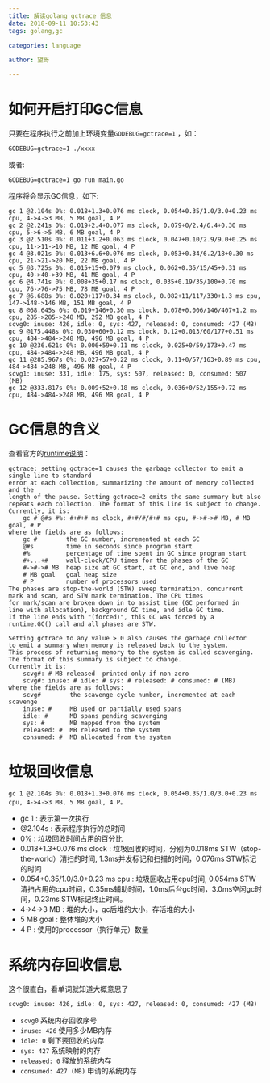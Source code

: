 ```yaml
---
title: 解读golang gctrace 信息
date: 2018-09-11 10:53:43
tags: golang,gc

categories: language

author: 望哥

---
```




#  如何开启打印GC信息
只要在程序执行之前加上环境变量`GODEBUG=gctrace=1` ，如：
```
GODEBUG=gctrace=1 ./xxxx
```

或者:
```
GODEBUG=gctrace=1 go run main.go
```

程序将会显示GC信息，如下:

```
gc 1 @2.104s 0%: 0.018+1.3+0.076 ms clock, 0.054+0.35/1.0/3.0+0.23 ms cpu, 4->4->3 MB, 5 MB goal, 4 P
gc 2 @2.241s 0%: 0.019+2.4+0.077 ms clock, 0.079+0/2.4/6.4+0.30 ms cpu, 5->6->5 MB, 6 MB goal, 4 P
gc 3 @2.510s 0%: 0.011+3.2+0.063 ms clock, 0.047+0.10/2.9/9.0+0.25 ms cpu, 11->11->10 MB, 12 MB goal, 4 P
gc 4 @3.021s 0%: 0.013+6.6+0.076 ms clock, 0.053+0.34/6.2/18+0.30 ms cpu, 21->21->20 MB, 22 MB goal, 4 P
gc 5 @3.725s 0%: 0.015+15+0.079 ms clock, 0.062+0.35/15/45+0.31 ms cpu, 40->40->39 MB, 41 MB goal, 4 P
gc 6 @4.741s 0%: 0.008+35+0.17 ms clock, 0.035+0.19/35/100+0.70 ms cpu, 76->76->75 MB, 78 MB goal, 4 P
gc 7 @6.688s 0%: 0.020+117+0.34 ms clock, 0.082+11/117/330+1.3 ms cpu, 147->148->146 MB, 151 MB goal, 4 P
gc 8 @68.645s 0%: 0.019+146+0.30 ms clock, 0.078+0.006/146/407+1.2 ms cpu, 285->285->248 MB, 292 MB goal, 4 P
scvg0: inuse: 426, idle: 0, sys: 427, released: 0, consumed: 427 (MB)
gc 9 @175.448s 0%: 0.030+60+0.12 ms clock, 0.12+0.013/60/177+0.51 ms cpu, 484->484->248 MB, 496 MB goal, 4 P
gc 10 @236.621s 0%: 0.006+59+0.11 ms clock, 0.025+0/59/173+0.47 ms cpu, 484->484->248 MB, 496 MB goal, 4 P
gc 11 @285.967s 0%: 0.027+57+0.22 ms clock, 0.11+0/57/163+0.89 ms cpu, 484->484->248 MB, 496 MB goal, 4 P
scvg1: inuse: 331, idle: 175, sys: 507, released: 0, consumed: 507 (MB)
gc 12 @333.817s 0%: 0.009+52+0.18 ms clock, 0.036+0/52/155+0.72 ms cpu, 484->484->248 MB, 496 MB goal, 4 P
```

# GC信息的含义

查看官方的[runtime说明](https://golang.org/pkg/runtime/)：

```
gctrace: setting gctrace=1 causes the garbage collector to emit a single line to standard
error at each collection, summarizing the amount of memory collected and the
length of the pause. Setting gctrace=2 emits the same summary but also
repeats each collection. The format of this line is subject to change.
Currently, it is:
	gc # @#s #%: #+#+# ms clock, #+#/#/#+# ms cpu, #->#-># MB, # MB goal, # P
where the fields are as follows:
	gc #        the GC number, incremented at each GC
	@#s         time in seconds since program start
	#%          percentage of time spent in GC since program start
	#+...+#     wall-clock/CPU times for the phases of the GC
	#->#-># MB  heap size at GC start, at GC end, and live heap
	# MB goal   goal heap size
	# P         number of processors used
The phases are stop-the-world (STW) sweep termination, concurrent
mark and scan, and STW mark termination. The CPU times
for mark/scan are broken down in to assist time (GC performed in
line with allocation), background GC time, and idle GC time.
If the line ends with "(forced)", this GC was forced by a
runtime.GC() call and all phases are STW.

Setting gctrace to any value > 0 also causes the garbage collector
to emit a summary when memory is released back to the system.
This process of returning memory to the system is called scavenging.
The format of this summary is subject to change.
Currently it is:
	scvg#: # MB released  printed only if non-zero
	scvg#: inuse: # idle: # sys: # released: # consumed: # (MB)
where the fields are as follows:
	scvg#        the scavenge cycle number, incremented at each scavenge
	inuse: #     MB used or partially used spans
	idle: #      MB spans pending scavenging
	sys: #       MB mapped from the system
	released: #  MB released to the system
	consumed: #  MB allocated from the system
```

# 垃圾回收信息
```
gc 1 @2.104s 0%: 0.018+1.3+0.076 ms clock, 0.054+0.35/1.0/3.0+0.23 ms cpu, 4->4->3 MB, 5 MB goal, 4 P。
```

- gc 1 : 表示第一次执行
- @2.104s :  表示程序执行的总时间
- 0%  : 垃圾回收时间占用的百分比
- 0.018+1.3+0.076 ms clock :  垃圾回收的时间，分别为0.018ms STW（stop-the-world）清扫的时间, 1.3ms并发标记和扫描的时间，0.076ms STW标记的时间
- 0.054+0.35/1.0/3.0+0.23 ms cpu  : 垃圾回收占用cpu时间, 0.054ms STW清扫占用的cpu时间，0.35ms辅助时间，1.0ms后台gc时间，3.0ms空闲gc时间，0.23ms STW标记终止时间。
- 4->4->3 MB : 堆的大小，gc后堆的大小，存活堆的大小
- 5 MB goal  : 整体堆的大小
- 4 P  : 使用的processor（执行单元）数量

# 系统内存回收信息

这个很直白，看单词就知道大概意思了
```
scvg0: inuse: 426, idle: 0, sys: 427, released: 0, consumed: 427 (MB)
```
- `scvg0` 系统内存回收序号
- `inuse: 426` 使用多少MB内存
- `idle: 0` 剩下要回收的内存
- `sys: 427` 系统映射的内存
- `released: 0` 释放的系统内存
- `consumed: 427 (MB)` 申请的系统内存




